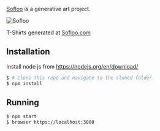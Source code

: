 [Sofloo](https://anemy.github.io/sofloo-spot) is a generative art project.

![Sofloo](https://i.imgur.com/iF2rZim.png)


T-Shirts generated at [Sofloo.com](https://sofloo.com)

## Installation

Install node js from https://nodejs.org/en/download/

```bash
$ # Clone this repo and navigate to the cloned folder.
$ npm install
```

## Running

```bash
$ npm start
$ browser https://localhost:3000
```
